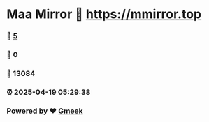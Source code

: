 # Maa Mirror :link: https://mmirror.top 
### :page_facing_up: [5](https://mmirror.top/tag.html) 
### :speech_balloon: 0 
### :hibiscus: 13084 
### :alarm_clock: 2025-04-19 05:29:38 
### Powered by :heart: [Gmeek](https://github.com/Meekdai/Gmeek)
